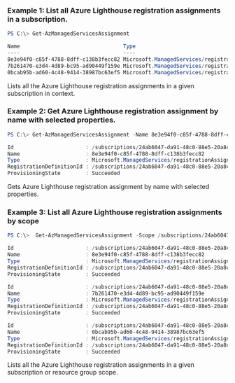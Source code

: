 ### Example 1: List all Azure Lighthouse registration assignments in a subscription.
```powershell
PS C:\> Get-AzManagedServicesAssignment

Name                                 Type
----                                 ----
8e3e94f0-c85f-4788-8dff-c138b3fecc82 Microsoft.ManagedServices/registrationAssignments
7b261470-e3d4-4d89-bc95-ad90449f159e Microsoft.ManagedServices/registrationAssignments
0bcab95b-ad60-4c48-9414-38987bc63ef5 Microsoft.ManagedServices/registrationAssignments
```

Lists all the Azure Lighthouse registration assignments in a given subscription in context.

### Example 2: Get Azure Lighthouse registration assignment by name with selected properties.
```powershell
PS C:\> Get-AzManagedServicesAssignment -Name 8e3e94f0-c85f-4788-8dff-c138b3fecc82 | Format-List -Property Id, Name, Type, RegistrationDefinitionId, ProvisioningState

Id                       : /subscriptions/24ab6047-da91-48c0-88e5-20a8c6daafc8/providers/Microsoft.ManagedServices/registrationAssignments/8e3e94f0-c85f-4788-8dff-c138b3fecc82
Name                     : 8e3e94f0-c85f-4788-8dff-c138b3fecc82
Type                     : Microsoft.ManagedServices/registrationAssignments
RegistrationDefinitionId : /subscriptions/24ab6047-da91-48c0-88e5-20a8c6daafc8/providers/Microsoft.ManagedServices/registrationDefinitions/093a9d0e-7ec5-4436-a678-d88115036134
ProvisioningState        : Succeeded
```

Gets Azure Lighthouse registration assignment by name with selected properties.

### Example 3: List all Azure Lighthouse registration assignments by scope
```powershell
PS C:\>  Get-AzManagedServicesAssignment -Scope /subscriptions/24ab6047-da91-48c0-88e5-20a8c6daafc8 | Format-List -Property Id, Name, Type, RegistrationDefinitionId, ProvisioningState

Id                       : /subscriptions/24ab6047-da91-48c0-88e5-20a8c6daafc8/providers/Microsoft.ManagedServices/registrationAssignments/8e3e94f0-c85f-4788-8dff-c138b3fecc82
Name                     : 8e3e94f0-c85f-4788-8dff-c138b3fecc82
Type                     : Microsoft.ManagedServices/registrationAssignments
RegistrationDefinitionId : /subscriptions/24ab6047-da91-48c0-88e5-20a8c6daafc8/providers/Microsoft.ManagedServices/registrationDefinitions/0f8a5cea-02b5-4952-9596-5661db36a24c
ProvisioningState        : Succeeded

Id                       : /subscriptions/24ab6047-da91-48c0-88e5-20a8c6daafc8/providers/Microsoft.ManagedServices/registrationAssignments/7b261470-e3d4-4d89-bc95-ad90449f159e
Name                     : 7b261470-e3d4-4d89-bc95-ad90449f159e
Type                     : Microsoft.ManagedServices/registrationAssignments
RegistrationDefinitionId : /subscriptions/24ab6047-da91-48c0-88e5-20a8c6daafc8/providers/Microsoft.ManagedServices/registrationDefinitions/6f5bc359-c729-4b12-8385-55bb987901ac
ProvisioningState        : Succeeded

Id                       : /subscriptions/24ab6047-da91-48c0-88e5-20a8c6daafc8/providers/Microsoft.ManagedServices/registrationAssignments/0bcab95b-ad60-4c48-9414-38987bc63ef5
Name                     : 0bcab95b-ad60-4c48-9414-38987bc63ef5
Type                     : Microsoft.ManagedServices/registrationAssignments
RegistrationDefinitionId : /subscriptions/24ab6047-da91-48c0-88e5-20a8c6daafc8/providers/Microsoft.ManagedServices/registrationDefinitions/093a9d0e-7ec5-4436-a678-d88115036134
ProvisioningState        : Succeeded
```

Lists all the Azure Lighthouse registration assignments in a given subscription or resource group scope.